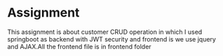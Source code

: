 # Assignment
This assignment is about customer CRUD operation in which I used springboot as backend with JWT security  and frontend is we use jquery and AJAX.All the frontend file is in frontend folder 
